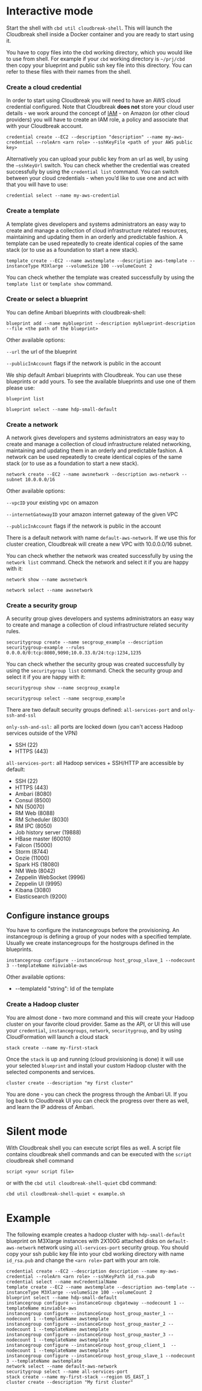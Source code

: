 # Interactive mode

Start the shell with `cbd util cloudbreak-shell`. This will launch the Cloudbreak shell inside a Docker container and you are ready to start using it.

You have to copy files into the cbd working directory, which you would like to use from shell. For example if your `cbd` working directory is `~/prj/cbd` then copy your blueprint and public ssh key file into this directory. You can refer to these files with their names from the shell.

### Create a cloud credential

In order to start using Cloudbreak you will need to have an AWS cloud credential configured. Note that Cloudbreak **does not** store your cloud user details - we work around the concept of [IAM](http://aws.amazon.com/iam/) - on Amazon (or other cloud providers) you will have to create an IAM role, a policy and associate that with your Cloudbreak account.

```
credential create --EC2 --description "description" --name my-aws-credential --roleArn <arn role> --sshKeyFile <path of your AWS public key>
```

Alternatively you can upload your public key from an url as well, by using the `—sshKeyUrl` switch. You can check whether the credential was created successfully by using the `credential list` command. You can switch between your cloud credentials - when you’d like to use one and act with that you will have to use:

```
credential select --name my-aws-credential
```

### Create a template

A template gives developers and systems administrators an easy way to create and manage a collection of cloud infrastructure related resources, maintaining and updating them in an orderly and predictable fashion. A template can be used repeatedly to create identical copies of the same stack (or to use as a foundation to start a new stack).

```
template create --EC2 --name awstemplate --description aws-template --instanceType M3Xlarge --volumeSize 100 --volumeCount 2
```
You can check whether the template was created successfully by using the `template list` or `template show` command.

### Create or select a blueprint

You can define Ambari blueprints with cloudbreak-shell:

```
blueprint add --name myblueprint --description myblueprint-description --file <the path of the blueprint>
```

Other available options:

`--url` the url of the blueprint

`--publicInAccount` flags if the network is public in the account

We ship default Ambari blueprints with Cloudbreak. You can use these blueprints or add yours. To see the available blueprints and use one of them please use:

```
blueprint list

blueprint select --name hdp-small-default
```

### Create a network

A network gives developers and systems administrators an easy way to create and manage a collection of cloud infrastructure related networking, maintaining and updating them in an orderly and predictable fashion. A network can be used repeatedly to create identical copies of the same stack (or to use as a foundation to start a new stack).

```
network create --EC2 --name awsnetwork --description aws-network --subnet 10.0.0.0/16
```

Other available options:

`--vpcID` your existing vpc on amazon

`--internetGatewayID` your amazon internet gateway of the given VPC

`--publicInAccount` flags if the network is public in the account

There is a default network with name `default-aws-network`. If we use this for cluster creation, Cloudbreak will create a new VPC with 10.0.0.0/16 subnet.

You can check whether the network was created successfully by using the `network list` command. Check the network and select it if you are happy with it:

```
network show --name awsnetwork

network select --name awsnetwork
```

### Create a security group

A security group gives developers and systems administrators an easy way to create and manage a collection of cloud infrastructure related security rules.

```
securitygroup create --name secgroup_example --description securitygroup-example --rules 0.0.0.0/0:tcp:8080,9090;10.0.33.0/24:tcp:1234,1235
```

You can check whether the security group was created successfully by using the `securitygroup list` command. Check the security group and select it if you are happy with it:

```
securitygroup show --name secgroup_example

securitygroup select --name secgroup_example
```

There are two default security groups defined: `all-services-port` and `only-ssh-and-ssl`

`only-ssh-and-ssl:` all ports are locked down (you can't access Hadoop services outside of the VPN)

* SSH (22)
* HTTPS (443)

`all-services-port:` all Hadoop services + SSH/HTTP are accessible by default:

* SSH (22)
* HTTPS (443)
* Ambari (8080)
* Consul (8500)
* NN (50070)
* RM Web (8088)
* RM Scheduler (8030)
* RM IPC (8050)
* Job history server (19888)
* HBase master (60010)
* Falcon (15000)
* Storm (8744)
* Oozie (11000)
* Spark HS (18080)
* NM Web (8042)
* Zeppelin WebSocket (9996)
* Zeppelin UI (9995)
* Kibana (3080)
* Elasticsearch (9200)

## Configure instance groups

You have to configure the instancegroups before the provisioning. An instancegroup is defining a group of your nodes with a specified template. Usually we create instancegroups for the hostgroups defined in the blueprints.

```
instancegroup configure --instanceGroup host_group_slave_1 --nodecount 3 --templateName minviable-aws
```

Other available options:

- --templateId "string": Id of the template

### Create a Hadoop cluster
You are almost done - two more command and this will create your Hadoop cluster on your favorite cloud provider. Same as the API, or UI this will use your `credential`, `instancegroups`, `network`, `securitygroup`, and by using CloudFormation will launch a cloud stack
```
stack create --name my-first-stack
```
Once the `stack` is up and running (cloud provisioning is done) it will use your selected `blueprint` and install your custom Hadoop cluster with the selected components and services.
```
cluster create --description "my first cluster"
```
You are done - you can check the progress through the Ambari UI. If you log back to Cloudbreak UI you can check the progress over there as well, and learn the IP address of Ambari.

# Silent mode

With Cloudbreak shell you can execute script files as well. A script file contains cloudbreak shell commands and can be executed with the `script` cloudbreak shell command 

```
script <your script file>
```

or with the `cbd util cloudbreak-shell-quiet` cbd command:

```
cbd util cloudbreak-shell-quiet < example.sh
```

# Example

The following example creates a hadoop cluster with `hdp-small-default` blueprint on M3Xlarge instances with 2X100G attached disks on `default-aws-network` network using `all-services-port` security group. You should copy your ssh public key file into your cbd working directory with name `id_rsa.pub` and change the `<arn role>` part with your arn role.

```
credential create --EC2 --description description --name my-aws-credential --roleArn <arn role> --sshKeyPath id_rsa.pub
credential select --name mvCredentialName
template create --EC2 --name awstemplate --description aws-template --instanceType M3Xlarge --volumeSize 100 --volumeCount 2
blueprint select --name hdp-small-default
instancegroup configure --instanceGroup cbgateway --nodecount 1 --templateName minviable-aws
instancegroup configure --instanceGroup host_group_master_1 --nodecount 1 --templateName awstemplate
instancegroup configure --instanceGroup host_group_master_2 --nodecount 1 --templateName awstemplate
instancegroup configure --instanceGroup host_group_master_3 --nodecount 1 --templateName awstemplate
instancegroup configure --instanceGroup host_group_client_1  --nodecount 1 --templateName awstemplate
instancegroup configure --instanceGroup host_group_slave_1 --nodecount 3 --templateName awstemplate
network select --name default-aws-network
securitygroup select --name all-services-port
stack create --name my-first-stack --region US_EAST_1
cluster create --description "My first cluster"
```
